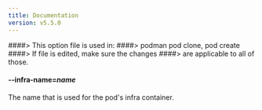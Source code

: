 ```yaml
---
title: Documentation
version: v5.5.0
---
```


####> This option file is used in:
####>   podman pod clone, pod create
####> If file is edited, make sure the changes
####> are applicable to all of those.
#### **--infra-name**=*name*

The name that is used for the pod's infra container.
